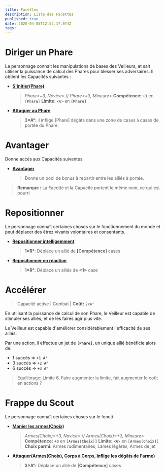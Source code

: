 ```yaml
---
title: Facettes
description: Liste des Facettes
published: true
date: 2020-04-05T12:52:17.974Z
tags: 
---
```


# Diriger un Phare

Le personnage connait les manipulations de bases des Veilleurs, et sait utiliser la puissance de calcul des Phares pour blesser ses adversaires. 
Il obtient les Capacités suivantes :

* **[S'initier(Phare)](https://trello.com/c/okzDUbWA)**
   > *Phare<+3, Novice>* // *Phare<+3, Mineure>*
**Compétence:** **`+3`** en **`[Phare]`**
**Limite:** **`<6>`** en **`[Phare]`**
* **[Attaquer au Phare](https://trello.com/c/9B6oMv2y)**
    > **3×A°:** il inflige [Phare] dégâts dans une zone de <Phare> cases à <Phare> cases de portée du Phare.
  
# Avantager

Donne accès aux Capacités suivantes 
* **[Avantager](https://trello.com/c/NLGmyDx1)**
    > Donne un pool de bonus à repartir entre les alliés à portée.

> **Remarque :**
La Facette et la Capacité portent le même nom, ce qui est pourri
  
# Repositionner

Le personnage connaît certaines choses sur le fonctionnement du monde et peut déplacer des êtrez vivants volontaires et consentants. 

* **[Repositionner intelligemment](https://trello.com/c/LtzT3jLT)**
   > **1×R°:** Déplace un allié de **[Compétence]** cases
* **[Repositionner en réaction](https://trello.com/c/0pg5TgBj)**
    > **1×R°:** Déplace un alliés de **<1>** case
  
# Accélérer

> Capacité active | Combat |
> **Coût:** `2xA°`

En utilisant la puissance de calcul de son Phare, le Veilleur est capable de stimuler ses alliés, et de les faires agir plus vite.

Le Veilleur est capable d'améliorer considérablement l'efficacité de ses alliés.

Par une action, il effectue un jet de **`[Phare]`**, un unique allié bénéficie alors de: 

- 1 succès => `+1 A°`
- 3 succès => `+2 A°`
- 6 succès => `+3 A°`

> Equilibrage: Limite 6.
> Faire augmenter la limite, fait augmenter le coût en actions ?
  
# Frappe du Scout

Le personnage connaît certaines choses sur le foncti

* **[Manier les armes(Choix)](https://trello.com/c/8vrAmkjp/121-manier-les-armes-type-darme)**
    > *Armes(Choix)<+3, Novice>* // *Armes(Choix)<+3, Mineure>*
**Compétence:** **`+3`** en **`[Armes(Choix)]`**
**Limite:** **`<6>`** en **`[Armes(Choix)]`**
    > **Choix parmi:**
Armes rudimentaires, Lames légères, Armes de jet
* **[Attaquer(Armes(Choix), Corps à Corps, Inflige les dégâts de l'arme)](https://trello.com/c/WjgJTQTG)**
   > **3×A°:** Déplace un allié de **[Compétence]** cases